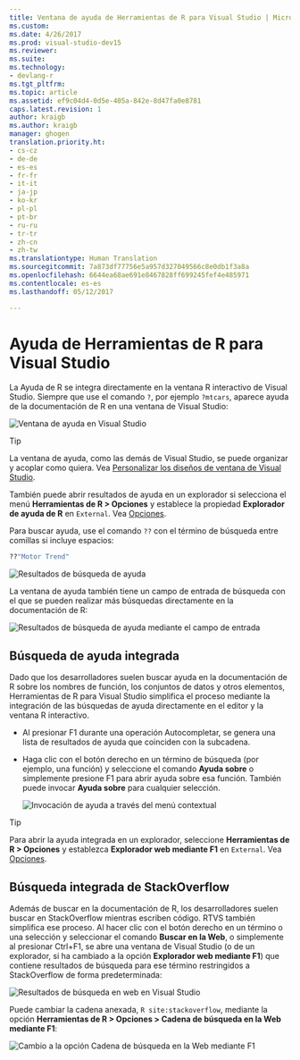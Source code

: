 ```yaml
---
title: Ventana de ayuda de Herramientas de R para Visual Studio | Microsoft Docs
ms.custom: 
ms.date: 4/26/2017
ms.prod: visual-studio-dev15
ms.reviewer: 
ms.suite: 
ms.technology:
- devlang-r
ms.tgt_pltfrm: 
ms.topic: article
ms.assetid: ef9c04d4-0d5e-405a-842e-8d47fa0e8781
caps.latest.revision: 1
author: kraigb
ms.author: kraigb
manager: ghogen
translation.priority.ht:
- cs-cz
- de-de
- es-es
- fr-fr
- it-it
- ja-jp
- ko-kr
- pl-pl
- pt-br
- ru-ru
- tr-tr
- zh-cn
- zh-tw
ms.translationtype: Human Translation
ms.sourcegitcommit: 7a873df77756e5a957d327049566c8e0db1f3a8a
ms.openlocfilehash: 6644ea68ae691e8467828ff699245fef4e485971
ms.contentlocale: es-es
ms.lasthandoff: 05/12/2017

---
```



# <a name="help-in-r-tools-for-visual-studio"></a>Ayuda de Herramientas de R para Visual Studio

La Ayuda de R se integra directamente en la ventana R interactivo de Visual Studio. Siempre que use el comando `?`, por ejemplo `?mtcars`, aparece ayuda de la documentación de R en una ventana de Visual Studio:

![Ventana de ayuda en Visual Studio](~/rtvs/media/help-window.png)

> [!Tip]
> La ventana de ayuda, como las demás de Visual Studio, se puede organizar y acoplar como quiera. Vea [Personalizar los diseños de ventana de Visual Studio](../ide/customizing-window-layouts-in-visual-studio.md).
>
> También puede abrir resultados de ayuda en un explorador si selecciona el menú **Herramientas de R > Opciones** y establece la propiedad **Explorador de ayuda de R** en `External`. Vea [Opciones](options.md).

Para buscar ayuda, use el comando `??` con el término de búsqueda entre comillas si incluye espacios:

```R
??"Motor Trend"
```

![Resultados de búsqueda de ayuda](~/rtvs/media/help-search1.png)

La ventana de ayuda también tiene un campo de entrada de búsqueda con el que se pueden realizar más búsquedas directamente en la documentación de R:

![Resultados de búsqueda de ayuda mediante el campo de entrada](~/rtvs/media/help-search2.png)

## <a name="integrated-help-lookup"></a>Búsqueda de ayuda integrada

Dado que los desarrolladores suelen buscar ayuda en la documentación de R sobre los nombres de función, los conjuntos de datos y otros elementos, Herramientas de R para Visual Studio simplifica el proceso mediante la integración de las búsquedas de ayuda directamente en el editor y la ventana R interactivo.

- Al presionar F1 durante una operación Autocompletar, se genera una lista de resultados de ayuda que coinciden con la subcadena.
- Haga clic con el botón derecho en un término de búsqueda (por ejemplo, una función) y seleccione el comando **Ayuda sobre** o simplemente presione F1 para abrir ayuda sobre esa función. También puede invocar **Ayuda sobre** para cualquier selección.

    ![Invocación de ayuda a través del menú contextual](~/rtvs/media/help-right-click.png)

> [!Tip]
> Para abrir la ayuda integrada en un explorador, seleccione **Herramientas de R > Opciones** y establezca **Explorador web mediante F1** en `External`. Vea [Opciones](options.md).

## <a name="integrated-stackoverflow-search"></a>Búsqueda integrada de StackOverflow

Además de buscar en la documentación de R, los desarrolladores suelen buscar en StackOverflow mientras escriben código. RTVS también simplifica ese proceso. Al hacer clic con el botón derecho en un término o una selección y seleccionar el comando **Buscar en la Web**, o simplemente al presionar Ctrl+F1, se abre una ventana de Visual Studio (o de un explorador, si ha cambiado a la opción **Explorador web mediante F1**) que contiene resultados de búsqueda para ese término restringidos a StackOverflow de forma predeterminada:

![Resultados de búsqueda en web en Visual Studio](~/rtvs/media/help-web-search-results.png)

Puede cambiar la cadena anexada, `R site:stackoverflow`, mediante la opción **Herramientas de R > Opciones > Cadena de búsqueda en la Web mediante F1**:

![Cambio a la opción Cadena de búsqueda en la Web mediante F1](~/rtvs/media/options-dialog.png)
